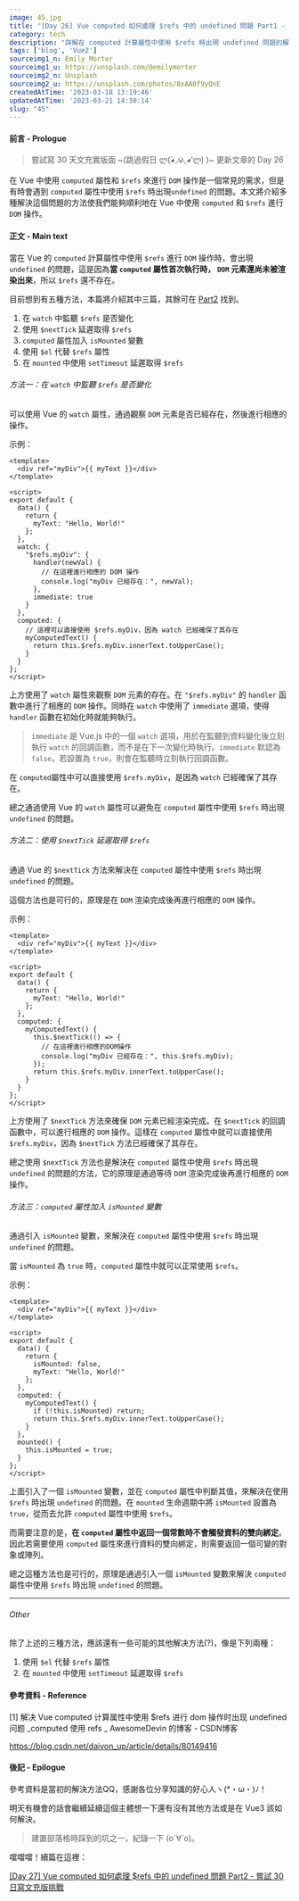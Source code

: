 ```yaml
---
image: 45.jpg
title: "[Day 26] Vue computed 如何處理 $refs 中的 undefined 問題 Part1 - 嘗試 30 日寫文充版挑戰"
category: tech
description: "詳解在 computed 計算屬性中使用 $refs 時出現 undefined 問題的解決方案。"
tags: ['blog', 'Vue2']
sourceimg1_n: Emily Morter
sourceimg1_u: https://unsplash.com/@emilymorter
sourceimg2_n: Unsplash
sourceimg2_u: https://unsplash.com/photos/8xAA0f9yQnE
createdAtTime: '2023-03-18 13:19:46'
updatedAtTime: '2023-03-21 14:30:14'
slug: "45"
---
```


#### 前言 - Prologue
> 嘗試寫 30 天文充實版面 ~(跳過假日 ლ(́◕◞౪◟◕‵ლ) )~ 更新文章的 Day 26

在 Vue 中使用 `computed` 屬性和 `$refs` 來進行 `DOM` 操作是一個常見的需求，但是有時會遇到 `computed` 屬性中使用 `$refs` 時出現`undefined` 的問題。本文將介紹多種解決這個問題的方法使我們能夠順利地在 Vue 中使用 `computed` 和 `$refs` 進行 `DOM` 操作。

#### 正文 - Main text
當在 Vue 的 `computed` 計算屬性中使用 `$refs` 進行 `DOM` 操作時，會出現 `undefined` 的問題，這是因為**當 `computed` 屬性首次執行時， `DOM` 元素還尚未被渲染出來**，所以 `$refs` 還不存在。

目前想到有五種方法，本篇將介紹其中三篇，其餘可在 [Part2](blog/47) 找到。
1. 在 `watch` 中監聽 `$refs` 是否變化
2. 使用 `$nextTick` 延遲取得 `$refs`
3. `computed` 屬性加入 `isMounted` 變數
4. 使用 `$el` 代替 `$refs` 屬性
5. 在 `mounted` 中使用 `setTimeout` 延遲取得 `$refs`

###### 方法一：在 `watch` 中監聽 `$refs` 是否變化
可以使用 Vue 的 `watch` 屬性，通過觀察 `DOM` 元素是否已經存在，然後進行相應的操作。

示例：
```vue
<template>
  <div ref="myDiv">{{ myText }}</div>
</template>

<script>
export default {
  data() {
    return {
      myText: "Hello, World!"
    };
  },
  watch: {
    "$refs.myDiv": {
      handler(newVal) {
        // 在這裡進行相應的 DOM 操作
        console.log("myDiv 已經存在：", newVal);
      },
      immediate: true
    }
  },
  computed: {
    // 這裡可以直接使用 $refs.myDiv，因為 watch 已經確保了其存在
    myComputedText() {
      return this.$refs.myDiv.innerText.toUpperCase();
    }
  }
};
</script>
```
上方使用了 `watch` 屬性來觀察 `DOM` 元素的存在。在 `"$refs.myDiv"` 的 `handler` 函數中進行了相應的 `DOM` 操作。同時在 `watch` 中使用了 `immediate` 選項，使得 `handler` 函數在初始化時就能夠執行。

> `immediate` 是 Vue.js 中的一個 `watch` 選項，用於在監聽到資料變化後立刻執行 `watch` 的回調函數，而不是在下一次變化時執行。`immediate` 默認為 `false`，若設置為 `true`，則會在監聽時立刻執行回調函數。

在 `computed`屬性中可以直接使用 `$refs.myDiv`，是因為 `watch` 已經確保了其存在。

總之通過使用 Vue 的 `watch` 屬性可以避免在 `computed` 屬性中使用 `$refs` 時出現 `undefined` 的問題。

###### 方法二：使用 `$nextTick` 延遲取得 `$refs`
通過 Vue 的 `$nextTick` 方法來解決在 `computed` 屬性中使用 `$refs` 時出現 `undefined` 的問題。

這個方法也是可行的，原理是在 `DOM` 渲染完成後再進行相應的 `DOM` 操作。

示例：
```vue
<template>
  <div ref="myDiv">{{ myText }}</div>
</template>

<script>
export default {
  data() {
    return {
      myText: "Hello, World!"
    };
  },
  computed: {
    myComputedText() {
      this.$nextTick(() => {
        // 在這裡進行相應的DOM操作
        console.log("myDiv 已經存在：", this.$refs.myDiv);
      });
      return this.$refs.myDiv.innerText.toUpperCase();
    }
  }
};
</script>
```
上方使用了 `$nextTick` 方法來確保 `DOM` 元素已經渲染完成。在 `$nextTick` 的回調函數中，可以進行相應的 `DOM` 操作。這樣在 `computed` 屬性中就可以直接使用 `$refs.myDiv`，因為 `$nextTick` 方法已經確保了其存在。

總之使用 `$nextTick` 方法也是解決在 `computed` 屬性中使用 `$refs` 時出現 `undefined` 的問題的方法，它的原理是通過等待 `DOM` 渲染完成後再進行相應的 `DOM` 操作。

###### 方法三：`computed` 屬性加入 `isMounted` 變數
通過引入 `isMounted` 變數，來解決在 `computed` 屬性中使用 `$refs` 時出現 `undefined` 的問題。

當 `isMounted` 為 `true` 時，`computed` 屬性中就可以正常使用 `$refs`。

示例：
```vue
<template>
  <div ref="myDiv">{{ myText }}</div>
</template>

<script>
export default {
  data() {
    return {
      isMounted: false,
      myText: "Hello, World!"
    };
  },
  computed: {
    myComputedText() {
      if (!this.isMounted) return;
      return this.$refs.myDiv.innerText.toUpperCase();
    }
  },
  mounted() {
    this.isMounted = true;
  }
};
</script>
```
上面引入了一個 `isMounted` 變數，並在 `computed` 屬性中判斷其值，來解決在使用 `$refs` 時出現 `undefined` 的問題。在 `mounted` 生命週期中將 `isMounted` 設置為 `true`，從而去允許 `computed` 屬性中使用 `$refs`。

而需要注意的是，**在 `computed` 屬性中返回一個常數時不會觸發資料的雙向綁定**。因此若需要使用 `computed` 屬性來進行資料的雙向綁定，則需要返回一個可變的對象或陣列。

總之這種方法也是可行的，原理是通過引入一個 `isMounted` 變數來解決 `computed` 屬性中使用 `$refs` 時出現 `undefined` 的問題。

---
###### Other
除了上述的三種方法，應該還有一些可能的其他解决方法(?)，像是下列兩種：

1. 使用 `$el` 代替 `$refs` 屬性
2. 在 `mounted` 中使用 `setTimeout` 延遲取得 `$refs`

#### 參考資料 - Reference
[1] 解决 Vue computed 计算属性中使用 $refs 进行 dom 操作时出现 undefined 问题 _computed 使用 refs _ AwesomeDevin 的博客 - CSDN博客

https://blog.csdn.net/daivon_up/article/details/80149416

#### 後記 - Epilogue
參考資料是當初的解決方法QQ，感謝各位分享知識的好心人ヽ(*・ω・)ﾉ！

明天有機會的話會繼續延續這個主體想一下還有沒有其他方法或是在 Vue3 該如何解決。

> 建置部落格時踩到的坑之一，紀錄一下 (o´∀`o)。

噹噹噹！續篇在這裡：

[[Day 27] Vue computed 如何處理 $refs 中的 undefined 問題 Part2 - 嘗試 30 日寫文充版挑戰](blog/47)
